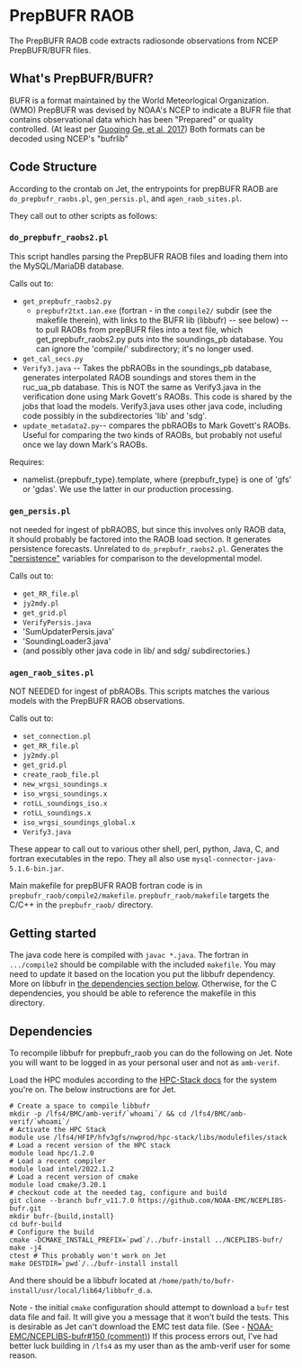 # PrepBUFR RAOB

The PrepBUFR RAOB code extracts radiosonde observations from NCEP PrepBUFR/BUFR files.

## What's PrepBUFR/BUFR?

BUFR is a format maintained by the World Meteorlogical Organization. (WMO) PrepBUFR was devised by NOAA's NCEP to indicate a BUFR file that contains observational data which has been "Prepared" or quality controlled. (At least per [Guoqing Ge, et al, 2017](https://dtcenter.ucar.edu/com-GSI/users/docs/presentations/2017_tutorial/D2-L09_GSI_Fundamentals5_BUFR_Ge.pdf)) Both formats can be decoded using NCEP's "bufrlib"

## Code Structure

According to the crontab on Jet, the entrypoints for prepBUFR RAOB are `do_prepbufr_raobs.pl`, `gen_persis.pl`, and `agen_raob_sites.pl`.

They call out to other scripts as follows:

### `do_prepbufr_raobs2.pl`

This script handles parsing the PrepBUFR RAOB files and loading them into the MySQL/MariaDB database.

Calls out to:

* `get_prepbufr_raobs2.py`
  * `prepbufr2txt.ian.exe` (fortran - in the `compile2/` subdir (see the makefile therein), with links to the BUFR lib (libbufr) -- see below) -- to pull RAOBs from prepBUFR files into a text file, which get_prepbufr_raobs2.py puts into the soundings_pb database.  You can ignore the 'compile/' subdirectory; it's no longer used.
* `get_cal_secs.py`
* `Verify3.java` -- Takes the pbRAOBs in the soundings_pb database, generates interpolated RAOB soundings and stores them in the ruc_ua_pb database. This is NOT the same as Verify3.java in the verification done using Mark Govett's RAOBs. This code is shared by the jobs that load the models. Verify3.java uses other java code, including code possibly in the subdirectories 'lib' and 'sdg'.
* `update_metadata2.py`-- compares the pbRAOBs to Mark Govett's RAOBs. Useful for comparing the two kinds of RAOBs, but probably not useful once we lay down Mark's RAOBs.

Requires:
* namelist.{prepbufr_type}.template, where {prepbufr_type} is one of 'gfs' or 'gdas'. We use the latter in our production processing.

### `gen_persis.pl`

not needed for ingest of pbRAOBS, but since this involves only RAOB data, it should probably be factored into the RAOB load section. It generates persistence forecasts. Unrelated to `do_prepbufr_raobs2.pl`. Generates the ["persistence"](https://forecast.weather.gov/glossary.php?word=persistence%20forecast) variables for comparison to the developmental model.

Calls out to:

* `get_RR_file.pl`
* `jy2mdy.pl`
* `get_grid.pl`
* `VerifyPersis.java` 
* 'SumUpdaterPersis.java'
* 'SoundingLoader3.java'
* (and possibly other java code in lib/ and sdg/ subdirectories.)

### `agen_raob_sites.pl`

NOT NEEDED for ingest of pbRAOBs. This scripts matches the various models with the PrepBUFR RAOB observations.

Calls out to:

* `set_connection.pl`
* `get_RR_file.pl`
* `jy2mdy.pl`
* `get_grid.pl`
* `create_raob_file.pl`
* `new_wrgsi_soundings.x`
* `iso_wrgsi_soundings.x`
* `rotLL_soundings_iso.x`
* `rotLL_soundings.x`
* `iso_wrgsi_soundings_global.x`
* `Verify3.java`

These appear to call out to various other shell, perl, python, Java, C, and fortran executables in the repo. They all also use `mysql-connector-java-5.1.6-bin.jar`.

Main makefile for prepBUFR RAOB fortran code is in `prepbufr_raob/compile2/makefile`. `prepbufr_raob/makefile` targets the C/C++ in the `prepbufr_raob/` directory.

## Getting started

The java code here is compiled with `javac *.java`. The fortran in `.../compile2` should be compilable with the included `makefile`. You may need to update it based on the location you put the libbufr dependency. More on libbufr in [the dependencies section below](#dependencies). Otherwise, for the C dependencies, you should be able to reference the makefile in this directory.

## Dependencies

To recompile libbufr for prepbufr_raob you can do the following on Jet. Note you will want to be logged in as your personal user and not as `amb-verif`.

Load the HPC modules according to the [HPC-Stack docs](https://github.com/NOAA-EMC/hpc-stack/wiki/Official-Installations) for the system you're on. The below instructions are for Jet.

```console
# Create a space to compile libbufr
mkdir -p /lfs4/BMC/amb-verif/`whoami`/ && cd /lfs4/BMC/amb-verif/`whoami`/
# Activate the HPC Stack
module use /lfs4/HFIP/hfv3gfs/nwprod/hpc-stack/libs/modulefiles/stack
# Load a recent version of the HPC stack
module load hpc/1.2.0
# Load a recent compiler
module load intel/2022.1.2
# Load a recent version of cmake
module load cmake/3.20.1
# checkout code at the needed tag, configure and build
git clone --branch bufr_v11.7.0 https://github.com/NOAA-EMC/NCEPLIBS-bufr.git
mkdir bufr-{build,install}
cd bufr-build
# Configure the build
cmake -DCMAKE_INSTALL_PREFIX=`pwd`/../bufr-install ../NCEPLIBS-bufr/
make -j4
ctest # This probably won't work on Jet
make DESTDIR=`pwd`/../bufr-install install
```

And there should be a libbufr located at `/home/path/to/bufr-install/usr/local/lib64/libbufr_d.a`.

Note - the initial `cmake` configuration should attempt to download a `bufr` test data file and fail. It will give you a message that it won't build the tests. This is desirable as Jet can't download the EMC test data file. (See - [NOAA-EMC/NCEPLIBS-bufr#150 (comment)](https://github.com/NOAA-EMC/NCEPLIBS-bufr/issues/150#issuecomment-900458971)) If this process errors out, I've had better luck building in `/lfs4` as my user than as the amb-verif user for some reason.
